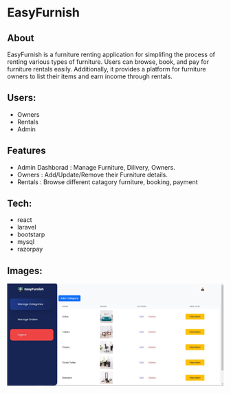 
# EasyFurnish

## About

EasyFurnish is a furniture renting application for simplifing the process of renting various types of furniture. Users can browse, book, and pay for furniture rentals easily. Additionally, it provides a platform for furniture owners to list their items and earn income through rentals.

## Users:
- Owners
- Rentals
- Admin

## Features
- Admin Dashborad : Manage Furniture, Dilivery, Owners.
- Owners : Add/Update/Remove their Furniture details.
- Rentals : Browse different catagory furniture, booking, payment

## Tech:
- react
- laravel
- bootstarp
- mysql
- razorpay


## Images:
![Example Image](https://github.com/ParthPujara/Odoo-hackathon/blob/main/i1.jpg)


